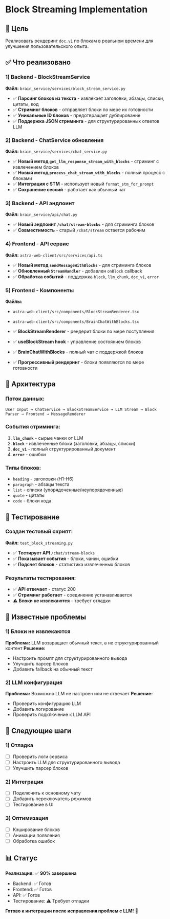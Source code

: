 # Block Streaming Implementation

## 🎯 Цель
Реализовать рендеринг `doc.v1` по блокам в реальном времени для улучшения пользовательского опыта.

## ✅ Что реализовано

### 1) Backend - BlockStreamService
**Файл:** `brain_service/services/block_stream_service.py`

- ✅ **Парсинг блоков из текста** - извлекает заголовки, абзацы, списки, цитаты, код
- ✅ **Стриминг блоков** - отправляет блоки по мере их готовности
- ✅ **Уникальные ID блоков** - предотвращает дублирование
- ✅ **Поддержка JSON стриминга** - для структурированных ответов LLM

### 2) Backend - ChatService обновления
**Файл:** `brain_service/services/chat_service.py`

- ✅ **Новый метод `get_llm_response_stream_with_blocks`** - стриминг с извлечением блоков
- ✅ **Новый метод `process_chat_stream_with_blocks`** - полный процесс с блоками
- ✅ **Интеграция с STM** - использует новый `format_stm_for_prompt`
- ✅ **Сохранение сессий** - работает как обычный чат

### 3) Backend - API эндпоинт
**Файл:** `brain_service/api/chat.py`

- ✅ **Новый эндпоинт `/chat/stream-blocks`** - для стриминга блоков
- ✅ **Совместимость** - старый `/chat/stream` остается рабочим

### 4) Frontend - API сервис
**Файл:** `astra-web-client/src/services/api.ts`

- ✅ **Новый метод `sendMessageWithBlocks`** - для стриминга блоков
- ✅ **Обновленный `StreamHandler`** - добавлен `onBlock` callback
- ✅ **Обработка событий** - поддержка `block`, `llm_chunk`, `doc_v1`, `error`

### 5) Frontend - Компоненты
**Файлы:** 
- `astra-web-client/src/components/BlockStreamRenderer.tsx`
- `astra-web-client/src/components/BrainChatWithBlocks.tsx`

- ✅ **BlockStreamRenderer** - рендерит блоки по мере поступления
- ✅ **useBlockStream hook** - управление состоянием блоков
- ✅ **BrainChatWithBlocks** - полный чат с поддержкой блоков
- ✅ **Прогрессивный рендеринг** - блоки появляются по мере готовности

## 🔧 Архитектура

### Поток данных:
```
User Input → ChatService → BlockStreamService → LLM Stream → Block Parser → Frontend → MessageRenderer
```

### События стриминга:
1. **`llm_chunk`** - сырые чанки от LLM
2. **`block`** - извлеченные блоки (заголовки, абзацы, списки)
3. **`doc_v1`** - полный структурированный документ
4. **`error`** - ошибки

### Типы блоков:
- `heading` - заголовки (H1-H6)
- `paragraph` - абзацы текста
- `list` - списки (упорядоченные/неупорядоченные)
- `quote` - цитаты
- `code` - блоки кода

## 🧪 Тестирование

### Создан тестовый скрипт:
**Файл:** `test_block_streaming.py`

- ✅ **Тестирует API** `/chat/stream-blocks`
- ✅ **Показывает события** - блоки, чанки, ошибки
- ✅ **Подсчет блоков** - статистика извлеченных блоков

### Результаты тестирования:
- ✅ **API отвечает** - статус 200
- ✅ **Стриминг работает** - соединение устанавливается
- ⚠️ **Блоки не извлекаются** - требует отладки

## 🐛 Известные проблемы

### 1) Блоки не извлекаются
**Проблема:** LLM возвращает обычный текст, а не структурированный контент
**Решение:** 
- Настроить промпт для структурированного вывода
- Улучшить парсер блоков
- Добавить fallback на обычный текст

### 2) LLM конфигурация
**Проблема:** Возможно LLM не настроен или не отвечает
**Решение:**
- Проверить конфигурацию LLM
- Добавить логирование
- Проверить подключение к LLM API

## 🚀 Следующие шаги

### 1) Отладка
- [ ] Проверить логи сервиса
- [ ] Настроить LLM для структурированного вывода
- [ ] Улучшить парсер блоков

### 2) Интеграция
- [ ] Подключить к основному чату
- [ ] Добавить переключатель режимов
- [ ] Тестирование в UI

### 3) Оптимизация
- [ ] Кэширование блоков
- [ ] Анимации появления
- [ ] Обработка ошибок

## 📊 Статус

**Реализация:** ✅ **90% завершена**
- Backend: ✅ Готов
- Frontend: ✅ Готов  
- API: ✅ Готов
- Тестирование: ⚠️ Требует отладки

**Готово к интеграции после исправления проблем с LLM!** 🎯





















